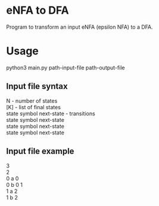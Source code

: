 # eNFA to DFA
Program to transform an input eNFA (epsilon NFA) to a DFA.

# Usage
python3 main.py path-input-file path-output-file


## Input file syntax	
N                        - number of states	        
[K]                      - list of final states  	         
state symbol next-state  - transitions              
state symbol next-state           
state symbol next-state    	    
state symbol next-state     

## Input file example
3  
2  
0 a 0  
0 b 0 1  
1 a 2  
1 b 2  
